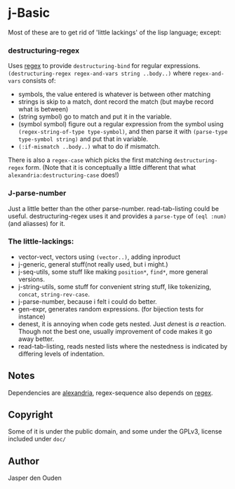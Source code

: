 # j-Basic
Most of these are to get rid of 'little lackings' of the lisp language; 
except:

### destructuring-regex
Uses [regex](http://www.cliki.net/REGEX) to provide `destructuring-bind` for
regular expressions.
`(destructuring-regex regex-and-vars string ..body..)` where `regex-and-vars` 
consists of:

* symbols, the value entered is whatever is between other matching
* strings is skip to a match, dont record the match 
  (but maybe record what is between)
* (string symbol) go to match and put it in the variable.
* (symbol symbol) figure out a regular expression from the symbol using 
  `(regex-string-of-type type-symbol)`, and then parse it with 
  `(parse-type type-symbol string)` and put that in variable.
* `(:if-mismatch ..body..)` what to do if mismatch.

There is also a `regex-case` which picks the first matching 
`destructuring-regex` form. (Note that it is conceptually a little different 
that what `alexandria:destructuring-case` does!)

### J-parse-number
Just a little better than the other parse-number. read-tab-listing could be useful.
destructuring-regex uses it and provides a `parse-type` of  `(eql :num)`
(and aliasses) for it.

### The little-lackings:

* vector-vect, vectors using `(vector..)`, adding inproduct
* j-generic, general stuff(not really used, but i might.)
* j-seq-utils, some stuff like making `position*`, `find*`, more general 
  versions.
* j-string-utils, some stuff for convenient string stuff, like tokenizing,
  `concat`, `string-rev-case`.
* j-parse-number, because i felt i could do better.
* gen-expr, generates random expressions. (for bijection tests for instance)
* denest, it is annoying when code gets nested. Just *de*nest is _a_ reaction.
  Though not the best one, usually improvement of code makes it go away 
  better.
* read-tab-listing, reads nested lists where the nestedness is indicated by 
  differing levels of indentation.

## Notes
Dependencies are [alexandria](http://common-lisp.net/project/alexandria),
 regex-sequence also depends on [regex](http://www.cliki.net/REGEX). 

## Copyright
Some of it is under the public domain, and some under the GPLv3, license
included under `doc/`

## Author

Jasper den Ouden
